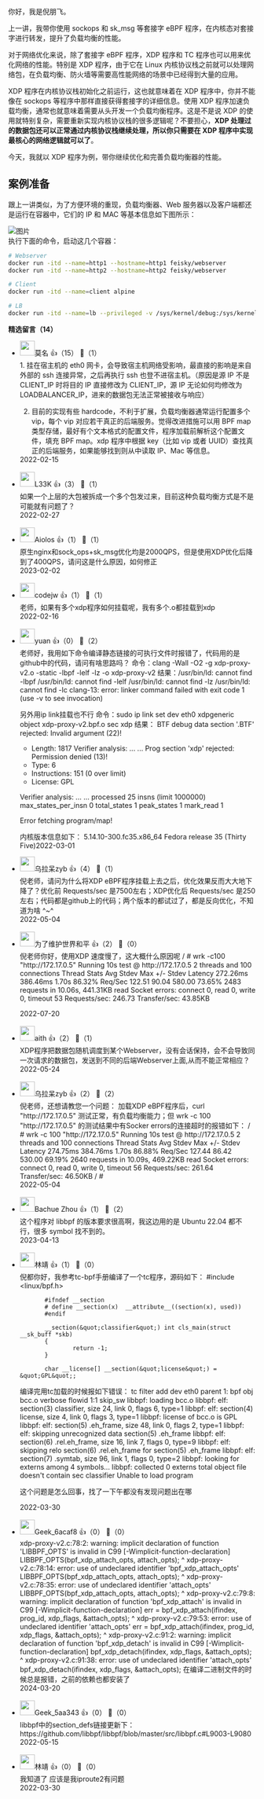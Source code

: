 你好，我是倪朋飞。

上一讲，我带你使用 sockops 和 sk\_msg 等套接字 eBPF 程序，在内核态对套接字进行转发，提升了负载均衡的性能。

对于网络优化来说，除了套接字 eBPF 程序，XDP 程序和 TC 程序也可以用来优化网络的性能。特别是 XDP 程序，由于它在 Linux 内核协议栈之前就可以处理网络包，在负载均衡、防火墙等需要高性能网络的场景中已经得到大量的应用。

XDP 程序在内核协议栈初始化之前运行，这也就意味着在 XDP 程序中，你并不能像在 sockops 等程序中那样直接获得套接字的详细信息。使用 XDP 程序加速负载均衡，通常也就意味着需要从头开发一个负载均衡程序。这是不是说 XDP 的使用就特别复杂，需要重新实现内核协议栈的很多逻辑呢？不要担心，**XDP 处理过的数据包还可以正常通过内核协议栈继续处理，所以你只需要在 XDP 程序中实现最核心的网络逻辑就可以了**。

今天，我就以 XDP 程序为例，带你继续优化和完善负载均衡器的性能。

## 案例准备

跟上一讲类似，为了方便环境的重现，负载均衡器、Web 服务器以及客户端都还是运行在容器中，它们的 IP 和 MAC 等基本信息如下图所示：

![图片](https://static001.geekbang.org/resource/image/e9/15/e923026f577f7b991be2610734f9e415.jpg?wh=1920x1706)  
执行下面的命令，启动这几个容器：

```bash
# Webserver
docker run -itd --name=http1 --hostname=http1 feisky/webserver
docker run -itd --name=http2 --hostname=http2 feisky/webserver

# Client
docker run -itd --name=client alpine

# LB
docker run -itd --name=lb --privileged -v /sys/kernel/debug:/sys/kernel/debug alpine
```
<div><strong>精选留言（14）</strong></div><ul>
<li><img src="https://static001.geekbang.org/account/avatar/00/0f/5e/96/a03175bc.jpg" width="30px"><span>莫名</span> 👍（15） 💬（1）<div>1. 挂在宿主机的 eth0 网卡，会导致宿主机网络受影响，最直接的影响是来自外部的 ssh 连接异常，之后再执行 ssh 也登不进宿主机。（原因是源 IP 不是 CLIENT_IP 时将目的 IP 直接修改为 CLIENT_IP，源 IP 无论如何均修改为 LOADBALANCER_IP，进来的数据包无法正常被接收与响应）

2. 目前的实现有些 hardcode，不利于扩展，负载均衡器通常运行配置多个 vip，每个 vip 对应若干真正的后端服务。觉得改进措施可以用 BPF map 类型存储，最好有个文本格式的配置文件，程序加载前解析这个配置文件，填充 BPF map。xdp 程序中根据 key（比如 vip 或者 UUID）查找真正的后端服务，如果能够找到则从中读取 IP、Mac 等信息。</div>2022-02-15</li><br/><li><img src="https://static001.geekbang.org/account/avatar/00/0f/f6/2f/d3f1dae6.jpg" width="30px"><span>L33K</span> 👍（3） 💬（1）<div>如果一个上层的大包被拆成一个多个包发过来，目前这种负载均衡方式是不是可能就有问题了？</div>2022-02-27</li><br/><li><img src="https://static001.geekbang.org/account/avatar/00/30/6c/de/693fce23.jpg" width="30px"><span>Aiolos</span> 👍（1） 💬（1）<div>原生nginx和sock_ops+sk_msg优化均是2000QPS，但是使用XDP优化后降到了400QPS，请问这是什么原因，如何修正</div>2023-02-02</li><br/><li><img src="https://static001.geekbang.org/account/avatar/00/12/55/54/97419b60.jpg" width="30px"><span>codejw</span> 👍（1） 💬（1）<div>老师，如果有多个xdp程序如何挂载呢，我有多个.o都挂载到xdp</div>2022-02-16</li><br/><li><img src="https://static001.geekbang.org/account/avatar/00/11/e8/f8/2c1958b6.jpg" width="30px"><span>yuan</span> 👍（0） 💬（2）<div>老师好，我用如下命令编译静态链接的可执行文件时报错了，代码用的是github中的代码，请问有啥思路吗？
命令：clang -Wall -O2 -g xdp-proxy-v2.o -static -lbpf -lelf -lz -o xdp-proxy-v2
结果：&#47;usr&#47;bin&#47;ld: cannot find -lbpf
&#47;usr&#47;bin&#47;ld: cannot find -lelf
&#47;usr&#47;bin&#47;ld: cannot find -lz
&#47;usr&#47;bin&#47;ld: cannot find -lc
clang-13: error: linker command failed with exit code 1 (use -v to see invocation)

另外用ip link挂载也不行
命令：sudo ip link set dev eth0 xdpgeneric object xdp-proxy-v2.bpf.o sec xdp
结果：
BTF debug data section &#39;.BTF&#39; rejected: Invalid argument (22)!
 - Length:       1817
Verifier analysis:
... ...
Prog section &#39;xdp&#39; rejected: Permission denied (13)!
 - Type:         6
 - Instructions: 151 (0 over limit)
 - License:      GPL

Verifier analysis:
... ...
processed 25 insns (limit 1000000) max_states_per_insn 0 total_states 1 peak_states 1 mark_read 1

Error fetching program&#47;map!

内核版本信息如下：
5.14.10-300.fc35.x86_64
Fedora release 35 (Thirty Five)</div>2022-03-01</li><br/><li><img src="https://static001.geekbang.org/account/avatar/00/28/6d/5f/a937f7f1.jpg" width="30px"><span>乌拉呆zyb</span> 👍（4） 💬（1）<div>倪老师，请问为什么将XDP eBPF程序挂载上去之后，优化效果反而大大地下降了？优化前 Requests&#47;sec 是7500左右；XDP优化后 Requests&#47;sec 是250 左右；代码都是github上的代码；两个版本的都试过了，都是反向优化，不知道为啥 ^~^</div>2022-05-04</li><br/><li><img src="https://static001.geekbang.org/account/avatar/00/2d/27/c5/d4d00da2.jpg" width="30px"><span>为了维护世界和平</span> 👍（2） 💬（0）<div>倪老师你好，使用XDP 速度慢了，这大概什么原因呢
&#47; # wrk -c100 &quot;http:&#47;&#47;172.17.0.5&quot;
Running 10s test @ http:&#47;&#47;172.17.0.5
  2 threads and 100 connections
  Thread Stats   Avg      Stdev     Max   +&#47;- Stdev
    Latency   272.26ms  386.46ms   1.70s    86.32%
    Req&#47;Sec   122.51     90.04   580.00     73.65%
  2483 requests in 10.06s, 441.31KB read
  Socket errors: connect 0, read 0, write 0, timeout 53
Requests&#47;sec:    246.73
Transfer&#47;sec:     43.85KB
</div>2022-07-20</li><br/><li><img src="https://thirdwx.qlogo.cn/mmopen/vi_32/DYAIOgq83erBT5LK5f0w6MHCyX7Tuc1aytDlSazDkFPibwZ113Luz8qLviccotz4k3oIePQzrZhHEBWSDKUIjw7A/132" width="30px"><span>aith</span> 👍（2） 💬（1）<div>XDP程序把数据包随机调度到某个Webserver，没有会话保持，会不会导致同一次请求的数据包，发送到不同的后端Webserver上面,从而不能正常相应？</div>2022-05-24</li><br/><li><img src="https://static001.geekbang.org/account/avatar/00/28/6d/5f/a937f7f1.jpg" width="30px"><span>乌拉呆zyb</span> 👍（2） 💬（2）<div>倪老师，还想请教您一个问题： 加载XDP eBPF程序后，curl &quot;http:&#47;&#47;172.17.0.5&quot; 测试正常，有负载均衡能力；但 wrk -c 100 &quot;http:&#47;&#47;172.17.0.5&quot; 的测试结果中有Socker errors的连接超时的报错如下：
&#47; # wrk -c 100 &quot;http:&#47;&#47;172.17.0.5&quot;
Running 10s test @ http:&#47;&#47;172.17.0.5
  2 threads and 100 connections
  Thread Stats   Avg      Stdev     Max   +&#47;- Stdev
    Latency   274.75ms  384.76ms   1.70s    86.88%
    Req&#47;Sec   127.44     86.42   530.00     69.19%
  2640 requests in 10.09s, 469.22KB read
  Socket errors: connect 0, read 0, write 0, timeout 56
Requests&#47;sec:    261.64
Transfer&#47;sec:     46.50KB
&#47; # </div>2022-05-04</li><br/><li><img src="https://static001.geekbang.org/account/avatar/00/16/cd/db/7467ad23.jpg" width="30px"><span>Bachue Zhou</span> 👍（1） 💬（2）<div>这个程序对 libbpf 的版本要求很高啊，我这边用的是 Ubuntu 22.04 都不行，很多 symbol 找不到的。</div>2023-04-13</li><br/><li><img src="https://static001.geekbang.org/account/avatar/00/12/ce/b4/bb5d7f90.jpg" width="30px"><span>林靖</span> 👍（1） 💬（0）<div>倪都你好，我参考tc-bpf手册编译了一个tc程序，源码如下：
#include &lt;linux&#47;bpf.h&gt;

           #ifndef __section
           # define __section(x)  __attribute__((section(x), used))
           #endif

           __section(&quot;classifier&quot;) int cls_main(struct __sk_buff *skb)
           {
                   return -1;
           }

           char __license[] __section(&quot;license&quot;) = &quot;GPL&quot;;
编译完用tc加载的时候报如下错误：
tc filter add dev eth0 parent 1: bpf obj bcc.o verbose flowid 1:1 skip_sw
libbpf: loading bcc.o
libbpf: elf: section(3) classifier, size 24, link 0, flags 6, type=1
libbpf: elf: section(4) license, size 4, link 0, flags 3, type=1
libbpf: license of bcc.o is GPL
libbpf: elf: section(5) .eh_frame, size 48, link 0, flags 2, type=1
libbpf: elf: skipping unrecognized data section(5) .eh_frame
libbpf: elf: section(6) .rel.eh_frame, size 16, link 7, flags 0, type=9
libbpf: elf: skipping relo section(6) .rel.eh_frame for section(5) .eh_frame
libbpf: elf: section(7) .symtab, size 96, link 1, flags 0, type=2
libbpf: looking for externs among 4 symbols...
libbpf: collected 0 externs total
object file doesn&#39;t contain sec classifier
Unable to load program

这个问题是怎么回事，找了一下午都没有发现问题出在哪
</div>2022-03-30</li><br/><li><img src="" width="30px"><span>Geek_6acaf8</span> 👍（0） 💬（0）<div>xdp-proxy-v2.c:78:2: warning: implicit declaration of function &#39;LIBBPF_OPTS&#39; is invalid in C99 [-Wimplicit-function-declaration]
        LIBBPF_OPTS(bpf_xdp_attach_opts, attach_opts);
        ^
xdp-proxy-v2.c:78:14: error: use of undeclared identifier &#39;bpf_xdp_attach_opts&#39;
        LIBBPF_OPTS(bpf_xdp_attach_opts, attach_opts);
                    ^
xdp-proxy-v2.c:78:35: error: use of undeclared identifier &#39;attach_opts&#39;
        LIBBPF_OPTS(bpf_xdp_attach_opts, attach_opts);
                                         ^
xdp-proxy-v2.c:79:8: warning: implicit declaration of function &#39;bpf_xdp_attach&#39; is invalid in C99 [-Wimplicit-function-declaration]
        err = bpf_xdp_attach(ifindex, prog_id, xdp_flags, &amp;attach_opts);
              ^
xdp-proxy-v2.c:79:53: error: use of undeclared identifier &#39;attach_opts&#39;
        err = bpf_xdp_attach(ifindex, prog_id, xdp_flags, &amp;attach_opts);
                                                           ^
xdp-proxy-v2.c:91:2: warning: implicit declaration of function &#39;bpf_xdp_detach&#39; is invalid in C99 [-Wimplicit-function-declaration]
        bpf_xdp_detach(ifindex, xdp_flags, &amp;attach_opts);
        ^
xdp-proxy-v2.c:91:38: error: use of undeclared identifier &#39;attach_opts&#39;
        bpf_xdp_detach(ifindex, xdp_flags, &amp;attach_opts);
在编译二进制文件的时候总是报错，之前的依赖也都安装了</div>2024-03-20</li><br/><li><img src="https://thirdwx.qlogo.cn/mmopen/vi_32/pNKoOAa1QXibrykHNXibW4tyaIIhicocPGXtcVnEianCyOQY9bl0P2JQ3wSialUaolcLVEWycCEBz1Oe4Tj4yghH9yw/132" width="30px"><span>Geek_5aa343</span> 👍（0） 💬（0）<div>libbpf中的section_defs链接更新下：https:&#47;&#47;github.com&#47;libbpf&#47;libbpf&#47;blob&#47;master&#47;src&#47;libbpf.c#L9003-L9080</div>2022-05-15</li><br/><li><img src="https://static001.geekbang.org/account/avatar/00/12/ce/b4/bb5d7f90.jpg" width="30px"><span>林靖</span> 👍（0） 💬（0）<div>我知道了 应该是我iproute2有问题</div>2022-03-30</li><br/>
</ul>